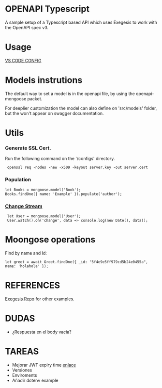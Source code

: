 # OPENAPI Typescript

A sample setup of a Typescript based API which uses Exegesis to work with the OpenAPI spec v3.


# Usage



[VS CODE CONFIG](https://code.visualstudio.com/docs/typescript/typescript-compiling#_hiding-derived-javascript-files)


# Models instrutions

The default way to set a model is in the openapi file, by using the openapi-mongoose packet.

For deeplier customization the model can also define on 'src/models' folder, but the won't appear on swagger documentation.

# Utils

### Generate SSL Cert.

Run the following command on the '/configs' directory.

``````
 openssl req -nodes -new -x509 -keyout server.key -out server.cert
 ``````

 ### Population

 ``````
 let Books = mongoose.model('Book');
 Books.findOne({ name: 'Example' }).populate('author');

 ``````

 ### [Change Stream](https://docs.mongodb.com/manual/changeStreams/)

``````
 let User = mongoose.model('User');
 User.watch().on('change', data => console.log(new Date(), data));
 ``````



# Moongose operations

Find by name and Id:

```
let greet = await Greet.findOne({ _id: "5f4e9e5ff979cd5b24e0455a", name: 'holahola' });

```


# REFERENCES

[Exegesis Repo](https://github.com/exegesis-js/exegesis) for other examples.


# DUDAS
- ¿Respuesta en el body vacia?

# TAREAS
- Mejorar JWT expiry time [enlace](https://www.sohamkamani.com/blog/javascript/2019-03-29-node-jwt-authentication/)
- Versiones
- Enviroments
- Añadir dotenv example
